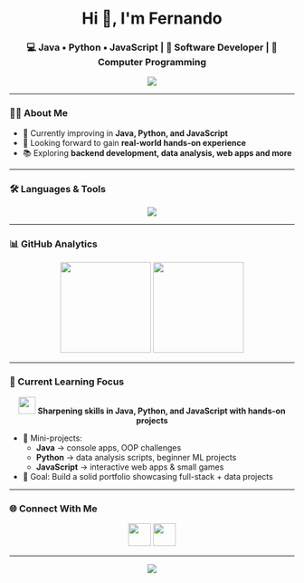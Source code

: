 <!-- Title & Intro -->
<h1 align="center">Hi 👋, I'm Fernando</h1>
<h3 align="center">💻 Java • Python • JavaScript | 🌱 Software Developer | 🚀 Computer Programming</h3>

<p align="center">
  <img src="https://readme-typing-svg.herokuapp.com/?lines=Java+%7C+Python+%7C+JavaScript;Building+Real+World+Projects;Open+to+Opportunities+%26+Collaboration!&center=true&width=550&height=45&color=35FF69">
</p>

---

### 👨‍💻 About Me
- 🌱 Currently improving in **Java, Python, and JavaScript**  
- 🔭 Looking forward to gain **real-world hands-on experience**  
- 📚 Exploring **backend development, data analysis, web apps and more**  

---

### 🛠️ Languages & Tools
<p align="center">
  <img src="https://skillicons.dev/icons?i=java,python,javascript,html,css,react,nodejs,mysql,git,github,vscode,figma,wordpress" />
</p>

---

### 📊 GitHub Analytics
<p align="center">
  <img src="https://github-readme-stats.vercel.app/api?username=codebydevfer&show_icons=true&theme=tokyonight&hide_border=true" height="160"/>
  <img src="https://github-readme-streak-stats.herokuapp.com/?user=codebydevfer&theme=tokyonight&hide_border=true" height="160"/>
</p>

---

### 🚀 Current Learning Focus
<p align="center">
  <img src="https://media.giphy.com/media/QssGEmpkyEOhBCb7e1/giphy.gif" width="30">
  <b>Sharpening skills in Java, Python, and JavaScript with hands-on projects</b>
</p>

- 🌟 Mini-projects:  
  - **Java** → console apps, OOP challenges  
  - **Python** → data analysis scripts, beginner ML projects  
  - **JavaScript** → interactive web apps & small games
- 🎯 Goal: Build a solid portfolio showcasing full-stack + data projects  

---

### 🌐 Connect With Me
<p align="center">
  <a href="https://www.linkedin.com/in/YOUR_LINKEDIN"><img src="https://skillicons.dev/icons?i=linkedin" height="40"/></a>
  <a href="https://YOUR_PORTFOLIO_LINK"><img src="https://skillicons.dev/icons?i=devto" height="40"/></a>
</p>

---

<p align="center">
  <img src="https://readme-typing-svg.herokuapp.com/?lines=Eager+to+Build+%26+Collaborate;Java+%7C+Python+%7C+JavaScript;Let’s+Create+Something+Awesome+Together!&center=true&width=600&height=45&color=35FF69">
</p>
